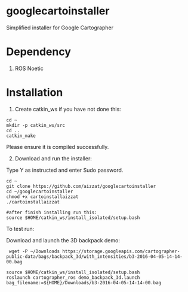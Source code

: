 # googlecartoinstaller
Simplified installer for Google Cartographer

# Dependency 

1. ROS Noetic

# Installation

1. Create catkin_ws if you have not done this: 
```
cd ~
mkdir -p catkin_ws/src
cd ..
catkin_make
```
Please ensure it is compiled successfully. 

2. Download and run the installer: 

Type Y as instructed and enter Sudo password. 

```
cd ~
git clone https://github.com/aizzat/googlecartoinstaller
cd ~/googlecartoinstaller
chmod +x cartoinstallaizzat
./cartoinstallaizzat

#after finish installing run this:
source $HOME/catkin_ws/install_isolated/setup.bash
```
To test run: 

Download and launch the 3D backpack demo: 
```
 wget -P ~/Downloads https://storage.googleapis.com/cartographer-public-data/bags/backpack_3d/with_intensities/b3-2016-04-05-14-14-00.bag 

source $HOME/catkin_ws/install_isolated/setup.bash
roslaunch cartographer_ros demo_backpack_3d.launch bag_filename:=${HOME}/Downloads/b3-2016-04-05-14-14-00.bag
 ```


